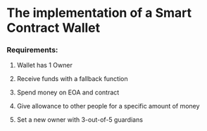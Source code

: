 # The implementation of a Smart Contract Wallet

### Requirements:

1. Wallet has 1 Owner

2. Receive funds with a fallback function

3. Spend money on EOA and contract

4. Give allowance to other people for a specific amount of money

5. Set a new owner with 3-out-of-5 guardians

